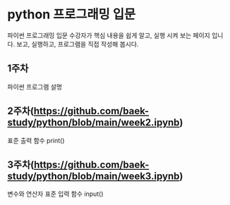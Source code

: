 # python 프로그래밍 입문
파이썬 프로그래밍 입문 수강자가 핵심 내용을 쉽게 알고, 실행 시켜 보는 페이지 입니다.
보고, 실행하고, 프로그램을 직접 작성해 봅시다.

## 1주차
파이썬 프로그램 설명

## 2주차(https://github.com/baek-study/python/blob/main/week2.ipynb)
표준 출력 함수 print()

## 3주차(https://github.com/baek-study/python/blob/main/week3.ipynb)
변수와 연산자
표준 입력 함수 input()
